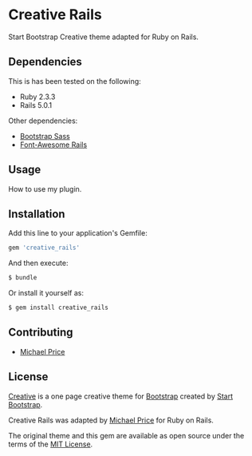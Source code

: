 # Creative Rails
Start Bootstrap Creative theme adapted for Ruby on Rails.

## Dependencies

This is has been tested on the following:

* Ruby 2.3.3
* Rails 5.0.1

Other dependencies:

* [Bootstrap Sass](https://github.com/twbs/bootstrap-sass)
* [Font-Awesome Rails](https://github.com/bokmann/font-awesome-rails)

## Usage
How to use my plugin.

## Installation
Add this line to your application's Gemfile:

```ruby
gem 'creative_rails'
```

And then execute:
```bash
$ bundle
```

Or install it yourself as:
```bash
$ gem install creative_rails
```

## Contributing
* [Michael Price](http://twitter.com/michaeljprice)

## License
[Creative](http://startbootstrap.com/template-overviews/creative/) is a one page creative theme for [Bootstrap](http://getbootstrap.com/) created by [Start Bootstrap](http://startbootstrap.com/).

Creative Rails was adapted by [Michael Price](http://twitter.com/michaeljprice) for
Ruby on Rails.

The original theme and this gem are available as open source under the terms of the [MIT License](http://opensource.org/licenses/MIT).
